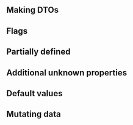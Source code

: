 ## Making DTOs

## Flags

## Partially defined

## Additional unknown properties

## Default values

## Mutating data
